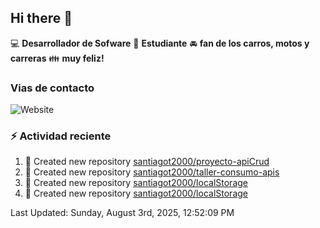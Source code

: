 ## Hi there 👋

:computer: **Desarrollador de Sofware**
:pencil: **Estudiante**
:oncoming_automobile: **fan de los carros, motos y carreras**
:family: **muy feliz!**

### Vias de contacto
![Website](https://img.shields.io/website?url=https%3A%2F%2Fgithub.com%2Fsantiagot2000)

### :zap: Actividad reciente
<!--RECENT_ACTIVITY:start-->
1. 📔 Created new repository [santiagot2000/proyecto-apiCrud](https://github.com/santiagot2000/proyecto-apiCrud)<br>
2. 📔 Created new repository [santiagot2000/taller-consumo-apis](https://github.com/santiagot2000/taller-consumo-apis)<br>
3. 📔 Created new repository [santiagot2000/localStorage](https://github.com/santiagot2000/localStorage)<br>
4. 📔 Created new repository [santiagot2000/localStorage](https://github.com/santiagot2000/localStorage)<br>
<!--RECENT_ACTIVITY:end-->
<!--RECENT_ACTIVITY:last_update-->
Last Updated: Sunday, August 3rd, 2025, 12:52:09 PM
<!--RECENT_ACTIVITY:last_update_end-->
